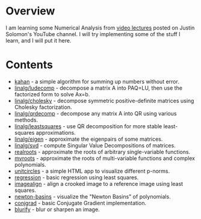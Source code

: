 # Overview

I am learning some Numerical Analysis from [video lectures](https://www.youtube.com/watch?v=dkT8yuI2d50) posted on Justin Solomon's YouTube channel. I will try implementing some of the stuff I learn, and I will put it here.

# Contents

 * [kahan](kahan/) - a simple algorithm for summing up numbers without error.
 * [linalg/ludecomp](linalg/ludecomp/) - decompose a matrix A into PAQ=LU, then use the factorized form to solve Ax=b.
 * [linalg/cholesky](linalg/cholesky/) - decompose symmetric positive-definite matrices using Cholesky factorization.
 * [linalg/qrdecomp](linalg/qrdecomp/) - decompose any matrix A into QR using various methods.
 * [linalg/leastsquares](linalg/leastsquares) - use QR decomposition for more stable least-squares approximations.
 * [linalg/eigen](linalg/eigen) - approximate the eigenpairs of some matrices.
 * [linalg/svd](linalg/svd) - compute Singular Value Decompositions of matrices.
 * [realroots](realroots) - approximate the roots of arbitrary single-variable functions.
 * [mvroots](mvroots) - approximate the roots of multi-variable functions and complex polynomials.
 * [unitcircles](unitcircles/) - a simple HTML app to visualize different p-norms.
 * [regression](regression/) - basic regression using least squares.
 * [imagealign](imagealign/) - align a crooked image to a reference image using least squares.
 * [newton-basins](newton-basins/) - visualize the "Newton Basins" of polynomials.
 * [conjgrad](conjgrad/) - basic Conjugate Gradient implementation.
 * [blurify](blurify/) - blur or sharpen an image.
